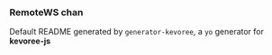 ### RemoteWS chan

Default README generated by ```generator-kevoree```, a ```yo``` generator for __kevoree-js__